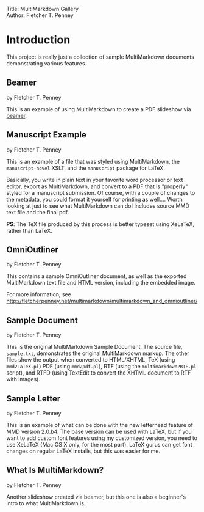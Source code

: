 Title:	   MultiMarkdown Gallery  
Author:	   Fletcher T. Penney  

# Introduction #

This project is really just a collection of sample MultiMarkdown documents
demonstrating various features.


## Beamer ##

by Fletcher T. Penney

This is an example of using MultiMarkdown to create a PDF slideshow via
[beamer](http://latex-beamer.sourceforge.net/).


## Manuscript Example ##

by Fletcher T. Penney

This is an example of a file that was styled using MultiMarkdown, the
`manuscript-novel` XSLT, and the `manuscript` package for LaTeX.

Basically, you write in plain text in your favorite word processor or text
editor, export as MultiMarkdown, and convert to a PDF that is "properly"
styled for a manuscript submission. Of course, with a couple of changes to the
metadata, you could format it yourself for printing as well.... Worth looking
at just to see what MultiMarkdown can do! Includes source MMD text file and
the final pdf.

**PS**: The TeX file produced by this process is better typeset using XeLaTeX,
rather than LaTeX.


## OmniOutliner ##

by Fletcher T. Penney

This contains a sample OmniOutliner document, as well as the exported
MultiMarkdown text file and HTML version, including the embedded image.

For more information, see
<http://fletcherpenney.net/multimarkdown/multimarkdown_and_omnioutliner/>


## Sample Document ##

by Fletcher T. Penney

This is the original MultiMarkdown Sample Document. The source file,
`sample.txt`, demonstrates the original MultiMarkdown markup. The other files
show the output when converted to HTML/XHTML, TeX (using `mmd2LaTeX.pl`) PDF
(using `mmd2pdf.pl`), RTF (using the `multimarkdown2RTF.pl` script), and RTFD
(using TextEdit to convert the XHTML document to RTF with images).


## Sample Letter ##

by Fletcher T. Penney

This is an example of what can be done with the new letterhead feature of MMD
version 2.0.b4. The base version can be used with LaTeX, but if you want to
add custom font features using my customized version, you need to use XeLaTeX
(Mac OS X only, for the most part). LaTeX gurus can get font changes on
regular LaTeX installs, but this was easier for me.


## What Is MultiMarkdown? ##

by Fletcher T. Penney

Another slideshow created via beamer, but this one is also a beginner's intro
to what MultiMarkdown is.

